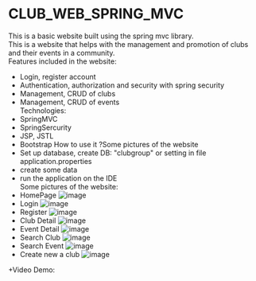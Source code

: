# CLUB_WEB_SPRING_MVC
This is a basic website built using the spring mvc library.</br>
This is a website that helps with the management and promotion of clubs and their events in a community.</br>
Features included in the website:</br>
  + Login, register account</br>
  + Authentication, authorization and security with spring security</br>
  + Management, CRUD of clubs</br>
  + Management, CRUD of events</br>
Technologies:</br>
  + SpringMVC</br>
  + SpringSercurity</br>
  + JSP, JSTL</br>
  + Bootstrap
How to use it ?Some pictures of the website
  + Set up database, create DB: "clubgroup" or setting in file application.properties</br>
  + create some data</br>
  + run the application on the IDE</br>
Some pictures of the website:</br>
+ HomePage
![image](https://github.com/PhuocVD125/CLUB_WEB_SPRING_MVC/assets/102707824/af4f8aae-5faf-4b02-a0c2-9b03097ad187)
+ Login
![image](https://github.com/PhuocVD125/CLUB_WEB_SPRING_MVC/assets/102707824/ff5e0256-8cad-4e71-85d5-ac4e04e440a0)
+ Register
![image](https://github.com/PhuocVD125/CLUB_WEB_SPRING_MVC/assets/102707824/73847fc5-e4fa-4720-8299-a8b56f58d574)
+ Club Detail
![image](https://github.com/PhuocVD125/CLUB_WEB_SPRING_MVC/assets/102707824/8a60d91e-46bb-422c-a8f8-8b2357b6c7cd)
+ Event Detail
![image](https://github.com/PhuocVD125/CLUB_WEB_SPRING_MVC/assets/102707824/6ed47248-5249-4b51-b2e7-5c6211d9d8fb)
+ Search Club
![image](https://github.com/PhuocVD125/CLUB_WEB_SPRING_MVC/assets/102707824/337e0efb-ae28-40d2-8476-37dd2c9708cd)
+ Search Event
![image](https://github.com/PhuocVD125/CLUB_WEB_SPRING_MVC/assets/102707824/8450077c-aaf0-4bc6-994a-2d0c1d6787cd)
+ Create new a club
![image](https://github.com/PhuocVD125/CLUB_WEB_SPRING_MVC/assets/102707824/1e84084f-c11b-4262-91e4-7246e057e492)

+Video Demo:
